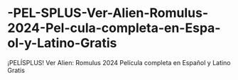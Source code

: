 # -PEL-SPLUS-Ver-Alien-Romulus-2024-Pel-cula-completa-en-Espa-ol-y-Latino-Gratis
¡PELÍSPLUS! Ver Alien: Romulus 2024 Película completa en Español y Latino Gratis
